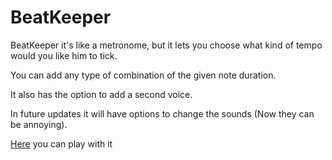# BeatKeeper

BeatKeeper it's like a metronome, but it lets you choose what kind of tempo would you like him to tick.

You can add any type of combination of the given note duration.

It also has the option to add a second voice.

In future updates it will have options to change the sounds (Now they can be annoying).

[Here](http://blackcatn13.github.io/BeatKeeper/) you can play with it
